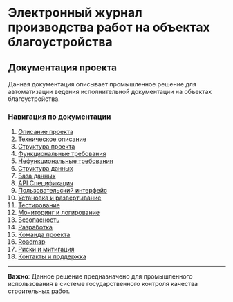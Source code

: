 # Электронный журнал производства работ на объектах благоустройства

## Документация проекта

Данная документация описывает промышленное решение для автоматизации ведения исполнительной документации на объектах благоустройства.

### Навигация по документации

1. [Описание проекта](./01_project_description.md)
2. [Техническое описание](./02_technical_description.md) 
3. [Структура проекта](./03_project_structure.md)
4. [Функциональные требования](./04_functional_requirements.md)
5. [Нефункциональные требования](./05_non_functional_requirements.md)
6. [Структура данных](./06_data_structure.md)
7. [База данных](./07_database.md)
8. [API Спецификация](./08_api_specification.md)
9. [Пользовательский интерфейс](./09_user_interface.md)
10. [Установка и развертывание](./10_deployment.md)
11. [Тестирование](./11_testing.md)
12. [Мониторинг и логирование](./12_monitoring.md)
13. [Безопасность](./13_security.md)
14. [Разработка](./14_development.md)
15. [Команда проекта](./15_team.md)
16. [Roadmap](./16_roadmap.md)
17. [Риски и митигация](./17_risks.md)
18. [Контакты и поддержка](./18_contacts.md)

---

**Важно**: Данное решение предназначено для промышленного использования в системе государственного контроля качества строительных работ.
